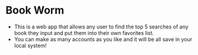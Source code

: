 # Book Worm
- This is a web app that allows any user to find the top 5 searches of any book they input and put them into their own favorites list.
- You can make as many accounts as you like and it will be all save in your local system!
